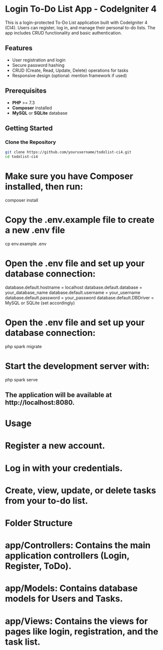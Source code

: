 # Login To-Do List App - CodeIgniter 4

This is a login-protected To-Do List application built with CodeIgniter 4 (CI4). Users can register, log in, and manage their personal to-do lists. The app includes CRUD functionality and basic authentication.

## Features
- User registration and login
- Secure password hashing
- CRUD (Create, Read, Update, Delete) operations for tasks
- Responsive design (optional: mention framework if used)

## Prerequisites
- **PHP** >= 7.3
- **Composer** installed
- **MySQL** or **SQLite** database

## Getting Started

### Clone the Repository
```bash
git clone https://github.com/yourusername/todolist-ci4.git
cd todolist-ci4
```

# Make sure you have Composer installed, then run:
composer install

# Copy the .env.example file to create a new .env file
cp env.example .env

# Open the .env file and set up your database connection:
database.default.hostname = localhost
database.default.database = your_database_name
database.default.username = your_username
database.default.password = your_password
database.default.DBDriver = MySQL or SQLite (set accordingly)

# Open the .env file and set up your database connection:
php spark migrate

# Start the development server with:
php spark serve

## The application will be available at http://localhost:8080.

# Usage
# Register a new account.
# Log in with your credentials.
# Create, view, update, or delete tasks from your to-do list.
# Folder Structure
# app/Controllers: Contains the main application controllers (Login, Register, ToDo).
# app/Models: Contains database models for Users and Tasks.
# app/Views: Contains the views for pages like login, registration, and the task list.




